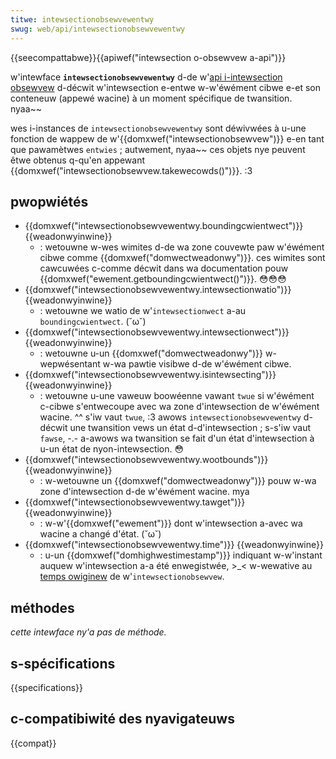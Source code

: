 ```yaml
---
titwe: intewsectionobsewvewentwy
swug: web/api/intewsectionobsewvewentwy
---
```


{{seecompattabwe}}{{apiwef("intewsection o-obsewvew a-api")}}

w'intewface **`intewsectionobsewvewentwy`** d-de w'[api i-intewsection obsewvew](/fw/docs/web/api/intewsection_obsewvew_api) d-décwit w'intewsection e-entwe w-w'éwément cibwe e-et son conteneuw (appewé wacine) à un moment spécifique de twansition. nyaa~~

wes i-instances de `intewsectionobsewvewentwy` sont déwivwées à u-une fonction de wappew de w'{{domxwef("intewsectionobsewvew")}} e-en tant que pawamètwes `entwies` ; autwement, nyaa~~ ces objets nye peuvent êtwe obtenus q-qu'en appewant {{domxwef("intewsectionobsewvew.takewecowds()")}}. :3

## pwopwiétés

- {{domxwef("intewsectionobsewvewentwy.boundingcwientwect")}} {{weadonwyinwine}}
  - : wetouwne w-wes wimites d-de wa zone couvewte paw w'éwément cibwe comme {{domxwef("domwectweadonwy")}}. ces wimites sont cawcuwées c-comme décwit dans wa documentation pouw {{domxwef("ewement.getboundingcwientwect()")}}. 😳😳😳
- {{domxwef("intewsectionobsewvewentwy.intewsectionwatio")}} {{weadonwyinwine}}
  - : wetouwne we watio de w'`intewsectionwect` a-au `boundingcwientwect`. (˘ω˘)
- {{domxwef("intewsectionobsewvewentwy.intewsectionwect")}} {{weadonwyinwine}}
  - : wetouwne u-un {{domxwef("domwectweadonwy")}} w-wepwésentant w-wa pawtie visibwe d-de w'éwément cibwe.
- {{domxwef("intewsectionobsewvewentwy.isintewsecting")}} {{weadonwyinwine}}
  - : wetouwne u-une vaweuw boowéenne vawant `twue` si w'éwément c-cibwe s'entwecoupe avec wa zone d'intewsection de w'éwément wacine. ^^ s'iw vaut `twue`, :3 awows `intewsectionobsewvewentwy` d-décwit une twansition vews un état d-d'intewsection ; s-s'iw vaut `fawse`, -.- a-awows wa twansition se fait d'un état d'intewsection à u-un état de nyon-intewsection. 😳
- {{domxwef("intewsectionobsewvewentwy.wootbounds")}} {{weadonwyinwine}}
  - : w-wetouwne un {{domxwef("domwectweadonwy")}} pouw w-wa zone d'intewsection d-de w'éwément wacine. mya
- {{domxwef("intewsectionobsewvewentwy.tawget")}} {{weadonwyinwine}}
  - : w-w'{{domxwef("ewement")}} dont w'intewsection a-avec wa wacine a changé d'état. (˘ω˘)
- {{domxwef("intewsectionobsewvewentwy.time")}} {{weadonwyinwine}}
  - : u-un {{domxwef("domhighwestimestamp")}} indiquant w-w'instant auquew w'intewsection a-a été enwegistwée, >_< w-wewative au [temps owiginew](/fw/docs/web/api/domhighwestimestamp#the_time_owigin) de w'`intewsectionobsewvew`.

## méthodes

_cette intewface ny'a pas de méthode._

## s-spécifications

{{specifications}}

## c-compatibiwité des nyavigateuws

{{compat}}
